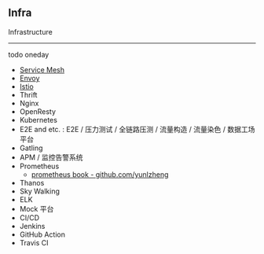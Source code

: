 ## Infra

Infrastructure

---

todo oneday

-   [Service Mesh](/snip/infrastructure/service-mesh.md)
-   [Envoy](/snip/infrastructure/envoy.md)
-   [Istio](/snip/infrastructure/service-mesh/istio.md)
-   Thrift
-   Nginx
-   OpenResty
-   Kubernetes
-   E2E and etc. : E2E / 压力测试 / 全链路压测 / 流量构造 / 流量染色 / 数据工场平台
-   Gatling
-   APM / 监控告警系统
-   Prometheus
    -   [prometheus book - github.com/yunlzheng](https://yunlzheng.gitbook.io/prometheus-book/)
-   Thanos
-   Sky Walking
-   ELK
-   Mock 平台
-   CI/CD
-   Jenkins
-   GitHub Action
-   Travis CI
